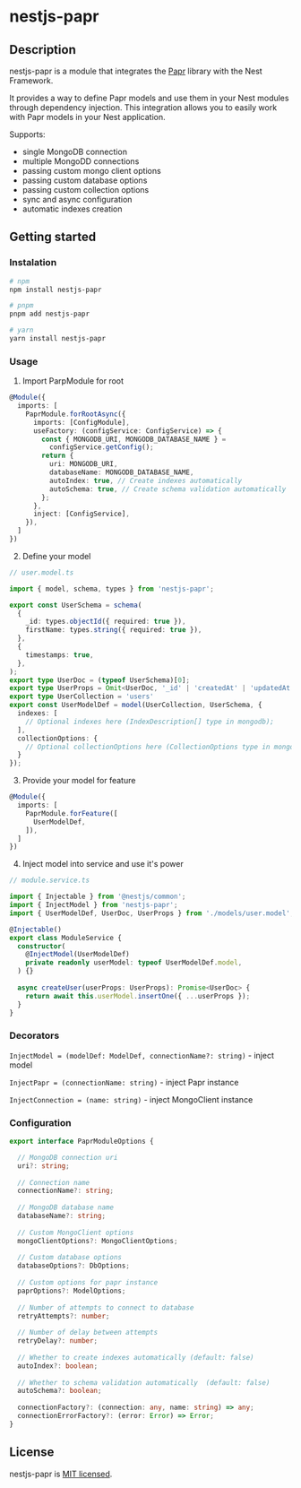 # nestjs-papr

## Description

nestjs-papr is a module that integrates the [Papr](https://github.com/plexinc/papr) library with the Nest Framework.

It provides a way to define Papr models and use them in your Nest modules through dependency injection. This integration allows you to easily work with Papr models in your Nest application.

Supports:

* single MongoDB connection
* multiple MongoDD connections
* passing custom mongo client options
* passing custom database options
* passing custom collection options
* sync and async configuration
* automatic indexes creation

## Getting started

### Instalation

```sh
# npm
npm install nestjs-papr

# pnpm
pnpm add nestjs-papr

# yarn
yarn install nestjs-papr
```

### Usage

1. Import ParpModule for root

```ts
@Module({
  imports: [
    PaprModule.forRootAsync({
      imports: [ConfigModule],
      useFactory: (configService: ConfigService) => {
        const { MONGODB_URI, MONGODB_DATABASE_NAME } =
          configService.getConfig();
        return {
          uri: MONGODB_URI,
          databaseName: MONGODB_DATABASE_NAME,
          autoIndex: true, // Create indexes automatically
          autoSchema: true, // Create schema validation automatically
        };
      },
      inject: [ConfigService],
    }),
  ]
})
```

2. Define your model

```ts
// user.model.ts

import { model, schema, types } from 'nestjs-papr';

export const UserSchema = schema(
  {
    _id: types.objectId({ required: true }),
    firstName: types.string({ required: true }),
  },
  {
    timestamps: true,
  },
);
export type UserDoc = (typeof UserSchema)[0];
export type UserProps = Omit<UserDoc, '_id' | 'createdAt' | 'updatedAt'>;
export type UserCollection = 'users'
export const UserModelDef = model(UserCollection, UserSchema, { 
  indexes: [
    // Optional indexes here (IndexDescription[] type in mongodb);
  ],
  collectionOptions: {
    // Optional collectionOptions here (CollectionOptions type in mongodb);
  }
});

```

3. Provide your model for feature

```ts
@Module({
  imports: [
    PaprModule.forFeature([
      UserModelDef,
    ]),
  ]
})
```

4. Inject model into service and use it's power

```ts
// module.service.ts

import { Injectable } from '@nestjs/common';
import { InjectModel } from 'nestjs-papr';
import { UserModelDef, UserDoc, UserProps } from './models/user.model';

@Injectable()
export class ModuleService {
  constructor(
    @InjectModel(UserModelDef)
    private readonly userModel: typeof UserModelDef.model,
  ) {}
  
  async createUser(userProps: UserProps): Promise<UserDoc> {
    return await this.userModel.insertOne({ ...userProps });
  }
}

```

### Decorators

`InjectModel = (modelDef: ModelDef, connectionName?: string)` - inject model

`InjectPapr = (connectionName: string)` - inject Papr instance

`InjectConnection = (name: string)` - inject MongoClient instance

### Configuration

```ts
export interface PaprModuleOptions {

  // MongoDB connection uri
  uri?: string;
  
  // Connection name 
  connectionName?: string;
  
  // MongoDB database name
  databaseName?: string;
  
  // Custom MongoClient options
  mongoClientOptions?: MongoClientOptions;
  
  // Custom database options
  databaseOptions?: DbOptions;
  
  // Custom options for papr instance
  paprOptions?: ModelOptions;
  
  // Number of attempts to connect to database
  retryAttempts?: number;
  
  // Number of delay between attempts
  retryDelay?: number;
  
  // Whether to create indexes automatically (default: false)
  autoIndex?: boolean;
  
  // Whether to schema validation automatically  (default: false)
  autoSchema?: boolean;
  
  connectionFactory?: (connection: any, name: string) => any;
  connectionErrorFactory?: (error: Error) => Error;
}
```

## License

nestjs-papr is [MIT licensed](LICENSE).
